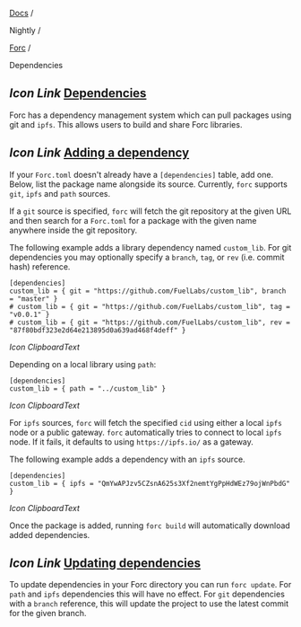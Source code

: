 [Docs](https://docs.fuel.network/) /

Nightly  /

[Forc](https://docs.fuel.network/docs/nightly/forc/) /

Dependencies

## _Icon Link_ [Dependencies](https://docs.fuel.network/docs/nightly/forc/dependencies/\#dependencies)

Forc has a dependency management system which can pull packages using git and `ipfs`. This allows users to build and share Forc libraries.

## _Icon Link_ [Adding a dependency](https://docs.fuel.network/docs/nightly/forc/dependencies/\#adding-a-dependency)

If your `Forc.toml` doesn't already have a `[dependencies]` table, add one. Below, list the package name alongside its source. Currently, `forc` supports `git`, `ipfs` and `path` sources.

If a `git` source is specified, `forc` will fetch the git repository at the given URL and then search for a `Forc.toml` for a package with the given name anywhere inside the git repository.

The following example adds a library dependency named `custom_lib`. For git dependencies you may optionally specify a `branch`, `tag`, or `rev` (i.e. commit hash) reference.

```fuel_Box fuel_Box-idXKMmm-css
[dependencies]
custom_lib = { git = "https://github.com/FuelLabs/custom_lib", branch = "master" }
# custom_lib = { git = "https://github.com/FuelLabs/custom_lib", tag = "v0.0.1" }
# custom_lib = { git = "https://github.com/FuelLabs/custom_lib", rev = "87f80bdf323e2d64e213895d0a639ad468f4deff" }
```

_Icon ClipboardText_

Depending on a local library using `path`:

```fuel_Box fuel_Box-idXKMmm-css
[dependencies]
custom_lib = { path = "../custom_lib" }
```

_Icon ClipboardText_

For `ipfs` sources, `forc` will fetch the specified `cid` using either a local `ipfs` node or a public gateway. `forc` automatically tries to connect to local `ipfs` node. If it fails, it defaults to using `https://ipfs.io/` as a gateway.

The following example adds a dependency with an `ipfs` source.

```fuel_Box fuel_Box-idXKMmm-css
[dependencies]
custom_lib = { ipfs = "QmYwAPJzv5CZsnA625s3Xf2nemtYgPpHdWEz79ojWnPbdG" }
```

_Icon ClipboardText_

Once the package is added, running `forc build` will automatically download added dependencies.

## _Icon Link_ [Updating dependencies](https://docs.fuel.network/docs/nightly/forc/dependencies/\#updating-dependencies)

To update dependencies in your Forc directory you can run `forc update`. For `path` and `ipfs` dependencies this will have no effect. For `git` dependencies with a `branch` reference, this will update the project to use the latest commit for the given branch.
